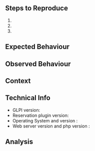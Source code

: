 <!-- BUG REPORT TEMPLATE -->

## Steps to Reproduce
<!-- Describe the steps leading up to when / where you found the bug. -->
<!-- Screenshots may be helpful here. -->

1.
2.
3.

## Expected Behaviour
<!-- What should have happened when you completed the steps above? -->

## Observed Behaviour
<!-- What actually happened when you completed the steps above? -->
<!-- Screenshots may be helpful here. -->

## Context
<!-- How has this issue affected you? What were you trying to accomplish? -->

## Technical Info
<!-- Provide any technical details that may be applicable (or N/A if not applicable). -->

* GLPI version:
* Reservation plugin version:
* Operating System and version :
* Web server version and php version :

## Analysis
<!--- Optionally, document investigation of / suggest a fix for the bug, e.g. 'comes from this line / commit' -->
